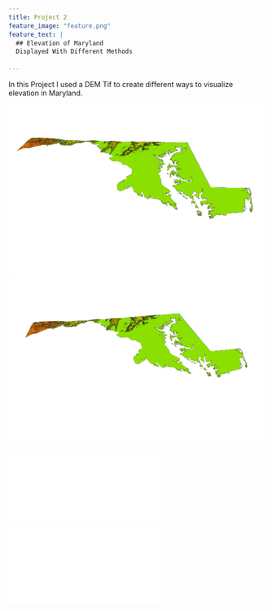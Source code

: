 ```yaml
---
title: Project 2
feature_image: "feature.png"
feature_text: |
  ## Elevation of Maryland
  Displayed With Different Methods
  
---
```


In this Project I used a DEM Tif to create different ways to visualize elevation in Maryland.

![](3dMD.png)
![](3dMD2.png)

![](MD_Relief.pdf)
![](Marlyand_5_Poly.pdf)
